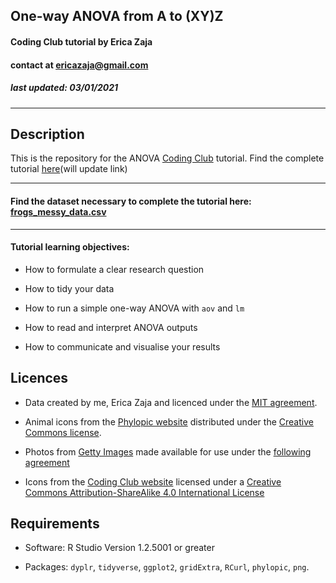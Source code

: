## One-way ANOVA from A to (XY)Z
#### Coding Club tutorial by Erica Zaja 
#### contact at ericazaja@gmail.com
##### last updated: 03/01/2021
*****

## **Description**

This is the repository for the ANOVA [Coding Club](https://ourcodingclub.github.io/) tutorial. Find the complete tutorial [here](https://eddatascienceees.github.io/tutorial-ericazaja/)(will update link)

***********

#### Find the dataset necessary to complete the tutorial here: [frogs_messy_data.csv](https://github.com/ourcodingclub/CC-anova/blob/main/frogs_messy_data.csv)

******

#### Tutorial learning objectives:

- How to formulate a clear research question

- How to tidy your data

- How to run a simple one-way ANOVA with `aov` and `lm`

- How to read and interpret ANOVA outputs

- How to communicate and visualise your results


## **Licences**

- Data created by me, Erica Zaja and licenced under the [MIT agreement](https://github.com/EdDataScienceEES/tutorial-ericazaja/tree/master/LICENSE.md).

- Animal icons from the [Phylopic website](http://phylopic.org/) distributed under the [Creative Commons license](https://creativecommons.org/).

- Photos from [Getty Images](https://www.gettyimages.co.uk/eula) made available for use under the [following agreement](https://www.gettyimages.co.uk/eula)

- Icons from the [Coding Club website](https://ourcodingclub.github.io/) licensed under a [Creative Commons Attribution-ShareAlike 4.0 International License](https://creativecommons.org/licenses/by-sa/4.0/)


## **Requirements**

- Software: R Studio Version 1.2.5001 or greater 

- Packages: `dyplr`, `tidyverse`, `ggplot2`, `gridExtra`, `RCurl`, `phylopic`, `png`. 

